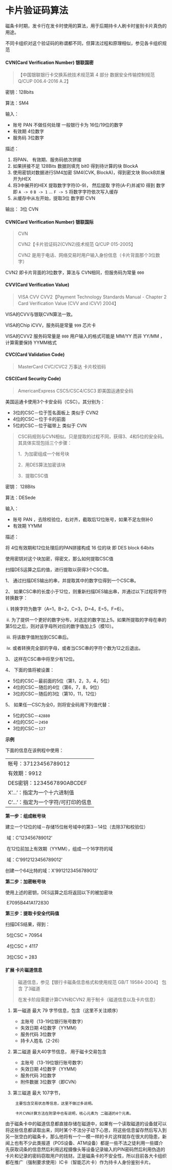 # 卡片验证码算法

磁条卡时期，发卡行在发卡时使用的算法，用于后期持卡人刷卡时鉴别卡片真伪的用途。

不同卡组织对这个验证码的称谓都不同，但算法过程和原理相似，参见各卡组织规范

#### CVN\(Card Verification Number\)  银联国密

> 【中国银联银行卡交换系统技术规范第 4 部分 数据安全传输控制规范Q/CUP 006.4-2016 A.2】

密钥：128bits

算法：SM4

输入：

* 账号 PAN 不做任何处理 一般银行卡为 16位/19位的数字
* 有效期 4位数字
* 服务码 3位数字

描述：

1. 将PAN、 有效期、服务码依次拼接
2. 如果拼接不足 128Bits 数据则填充 bit0 得到待计算的块 BlockA
3. 使用密钥对数据进行SM4加密 SM4\(CVK, BlockA\)，得到密文块 BlockB并展开为HEX
4. 将3中展开的HEX 提取数字字符\(0-9\)， 然后提取 字符\(A-F\)并减10 得到 数字即 `A -> 0` `B -> 1` ... `F -> 5` 将数字字符依次写入缓存
5. 从缓存中从左开始，提取3位 数字即 CVN

输出： 3位 CVN

#### CVN\(Card Verification Number\)  银联国际

> CVN
>
> CVN2【卡片验证码2\(CVN2\)技术规范 Q/CUP 015-2005】
>
> CVN2 是用于电话、网络交易时用户输入身份信息（卡片背面那个3位数字）

CVN2 即卡片背面的3位数字，算法与 CVN相同，但服务码为常量 `000`

#### CVV\(Card Verification Value\)

> VISA CVV CVV2【Payment Technology Standards Manual - Chapter 2 Card Verification Value \(CVV and iCVV\) 2004】

VISA的CVV与银联CVN算法一致。

VISA的Chip iCVV，服务码是常量 `999` 芯片卡

VISA的CVV2 服务码常量是 `000` 用户输入的格式可能是 MM/YY 而非 YY/MM ，计算需要保持 YYMM格式

#### CVC\(Card Validation Code\)

> MasterCard CVC/CVC2 万事达 卡片校验码

#### CSC\(Card Security Code\)

> AmericanExpress CSC5/CSC4/CSC3 即美国运通安全码

美国运通卡使用3个卡安全码（CSC）。其分别为：

* 3位的CSC－位于签名面板上     类似于 CVN2
* 4位的CSC－位于卡的前面
* 5位的CSC－位于磁带上             类似于 CVN

> CSC码规则与CVN相似。只是提取的过程不同，获得3、4和5位的安全码。其具体实现包括三个步骤：
>
> 1．为加密组成一个帐号块
>
> 2．用DES算法加密该块
>
> 3．提取CSC值

密钥： 128Bits

算法：DESede

输入：

* 账号 PAN ，去除校验位，右对齐，截取后12位账号，如果不足左侧补0
* 有效期 YYMM

描述：

将 4位有效期和12位处理后的PAN拼接构成 16 位的块 即 DES block 64bits

使用密钥对这个块加密，得密文，那么如何提取CSC值

扫描DES运算之后的值，进行提取以获得3个CSC值。

1、 通过扫描DES输出的串，并提取其中的数字位得到一个CSC串。

2、 如果CSC串的长度小于12位，则重新扫描DES输出串，并通过以下过程将字符转换数字：

​ i. 转换字符为数字（A=1，B=2，C=3，D=4，E=5，F=6）。

​ ii. 为了提供一个更好的数字分布，对选定的数字加上5。如果所提取的字母在串的第5位之后，则对该字母所对应的数字值加上5（模10）。

​ iii. 将该数字值附加到CSC串后。

​ iv. 或者转换完全部的字母，或者当CSC串的字符个数为12之后退出。

3、 这样在CSC串中将至少有12位。

4、 下面的值将被设置：

* 5位的CSC－最前面的5位（第1，2，3，4，5位）
* 4位的CSC－随后的4位（第6，7，8，9位）
* 3位的CSC－随后的3位（第10，11，12位）

5、 如果任一CSC为全0，则将安全码用下列值代替：

* 5位的CSC－`42880`
* 4位的CSC－`2450`
* 3位的CSC－`127`

**示例**

下面的信息在该例程中使用：

|  |
| :--- |
| 帐号：37123456789012 |
| 有效期：9912 |
| DES密钥：1234567890ABCDEF |
| X’…’：指定为一个十六进制值 |
| C’…’：指定为一个字符/可打印的信息 |

**第一步：组成帐号块**

建立一个12位的域－存储15位帐号域中的第3－14位（去除37和校验位）

​ 域：C’123456789012’

​ 在12位前加上有效期（YYMM），组成一个16字符的域

​ 域：C’9912123456789012’

创建一个64比特的域：X’9912123456789012’

**第二步：加密帐号块**

使用上述的密钥，DES运算之后将返回以下的被加密块

​ E7095B441A172830

**第三步：提取卡安全代码值**

扫描DES结果，得到：

​ 5位CSC = 70954

​ 4位CSC = 4117

​ 3位CSC = 283

#### 扩展 卡片磁道信息

> 磁道信息，参见【银行卡磁条信息格式和使用规范 GB/T 19584-2004】 包含 了3磁道
>
> 在发卡阶段需要计算CVN和CVN2 用于制卡（磁道信息以及卡片信息）

1. 第一磁道 最大 79 字节信息，包含（这里不关注顺序）
   * 主账号（13-19位银行账号数字）
   * 失效日期 4位数字（YYMM）
   * 服务代码 3位数字
   * 持卡人姓名（2-26）
2. 第二磁道 最大40字节信息， 用于磁卡交易包含
   * 主账号（13-19位银行账号数字）
   * 失效日期 4位数字（YYMM）
   * 服务代码 3位数字
   * 附件数据 3位数字（即CVN）
3. 第三磁道 最大 107字节，

   ```text
    主要包含交易状态等信息，这里不做过多说明。

    卡片CVN计算方法在附录中也有说明，核心元素为 二磁道的4个元素。
   ```

由于磁条卡中的磁道信息都直接存储在磁道中，如果有一个读取磁道的设备就可以将这些信息都读取出来，同时某个不法分子动下心思，将这些信息留存然后写入到另一张空白的磁条卡，那么他将有一个一模一样的卡片这样就存在很大的隐患，新闻上也有不少此类报道（POS设备、ATM设备）都是一些不法之徒利用一些媒介先获取词条的信息然后利用远程摄像头等设备记录输入的PIN密码然后利用伪造的卡片和记录的密码窃取用户的钱财。正是磁条卡的不安全性，所以目前各大卡组织都在推广（强制要求使用）IC卡（智能芯片卡）作为持卡人身份鉴别卡片。

